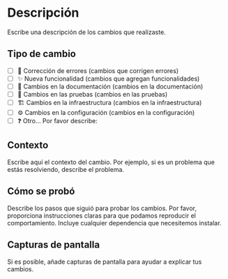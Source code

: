 # Descripción

Escribe una descripción de los cambios que realizaste.

## Tipo de cambio

- [ ] 🐛 Corrección de errores (cambios que corrigen errores)
- [ ] ✨ Nueva funcionalidad (cambios que agregan funcionalidades)
- [ ] 📄 Cambios en la documentación (cambios en la documentación)
- [ ] 🧪 Cambios en las pruebas (cambios en las pruebas)
- [ ] 🏗️ Cambios en la infraestructura (cambios en la infraestructura)
- [ ] ⚙️ Cambios en la configuración (cambios en la configuración)
- [ ] ❓ Otro... Por favor describe:

## Contexto

Escribe aquí el contexto del cambio. Por ejemplo, si es un problema que estás resolviendo, describe el problema.

## Cómo se probó

Describe los pasos que siguió para probar los cambios. Por favor, proporciona instrucciones claras para que podamos reproducir el comportamiento. Incluye cualquier dependencia que necesitemos instalar.

## Capturas de pantalla

Si es posible, añade capturas de pantalla para ayudar a explicar tus cambios.